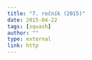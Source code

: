 ```yaml
---
title: "7. ročník (2015)"
date: 2015-04-22
tags: [squash]
author: ""
type: external
link: http
---
```




